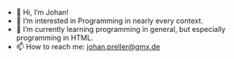- 👋 Hi, I’m Johan!
- 👀 I’m interested in Programming in nearly every context.
- 🌱 I’m currently learning programming in general, but especially programming in HTML.
- 📫 How to reach me: johan.preller@gmx.de

<!---
JoBePre08/JoBePre08 is a ✨ special ✨ repository because its `README.md` (this file) appears on your GitHub profile.
You can click the Preview link to take a look at your changes.
--->
